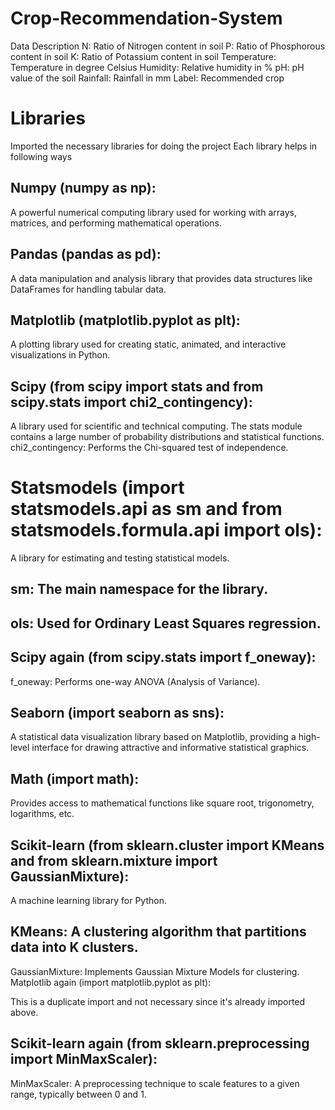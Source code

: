 # Crop-Recommendation-System

Data Description
N: Ratio of Nitrogen content in soil
P: Ratio of Phosphorous content in soil
K: Ratio of Potassium content in soil
Temperature: Temperature in degree Celsius
Humidity: Relative humidity in %
pH: pH value of the soil
Rainfall: Rainfall in mm
Label: Recommended crop

 # Libraries 
Imported the necessary libraries for doing the project 
Each library helps in following ways 
## Numpy (numpy as np):

A powerful numerical computing library used for working with arrays, matrices, and performing mathematical operations.
## Pandas (pandas as pd):

A data manipulation and analysis library that provides data structures like DataFrames for handling tabular data.
## Matplotlib (matplotlib.pyplot as plt):

A plotting library used for creating static, animated, and interactive visualizations in Python.
## Scipy (from scipy import stats and from scipy.stats import chi2_contingency):

A library used for scientific and technical computing. The stats module contains a large number of probability distributions and statistical functions.
chi2_contingency: Performs the Chi-squared test of independence.
# Statsmodels (import statsmodels.api as sm and from statsmodels.formula.api import ols):

A library for estimating and testing statistical models.
## sm: The main namespace for the library.
## ols: Used for Ordinary Least Squares regression.
## Scipy again (from scipy.stats import f_oneway):

f_oneway: Performs one-way ANOVA (Analysis of Variance).
## Seaborn (import seaborn as sns):

A statistical data visualization library based on Matplotlib, providing a high-level interface for drawing attractive and informative statistical graphics.
## Math (import math):

Provides access to mathematical functions like square root, trigonometry, logarithms, etc.
## Scikit-learn (from sklearn.cluster import KMeans and from sklearn.mixture import GaussianMixture):

A machine learning library for Python.
## KMeans: A clustering algorithm that partitions data into K clusters.
GaussianMixture: Implements Gaussian Mixture Models for clustering.
Matplotlib again (import matplotlib.pyplot as plt):

This is a duplicate import and not necessary since it's already imported above.
## Scikit-learn again (from sklearn.preprocessing import MinMaxScaler):

MinMaxScaler: A preprocessing technique to scale features to a given range, typically between 0 and 1.
